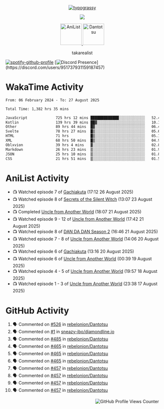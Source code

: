 <div align="center">
<a href="https://github.com/kawarimidoll/typograssy">
    <img alt="typograssy" src="https://typograssy.deno.dev/api?text=%E3%82%B8%E3%83%A7%E3%83%B3%E3%81%A7%E3%81%99%E3%80%82%E3%81%93%E3%82%93%E3%81%AB%E3%81%A1%E3%81%AF%20%20%5E%5E%20sup%20iam%20ibo%20--&&l0=none&l1=82d9d0&l2=027353&l3=038c4c&l4=01402e&bg=none&frame=none&speed=100&comment=">
</a>
</div>
<p align="center">
  <a href="https://skillicons.dev">
    <img src="https://skillicons.dev/icons?i=kotlin,figma,obsidian,androidstudio,vscode,css,html" />
  </a>
</p>

<p align="center">
    <a href="https://anilist.co/user/takarealist112/">
      <img src="https://i.imgur.com/LDvh7Lg.gif" alt="AniList" style="width: 70px; height: auto;">
    </a>
    <a href="https://discord.gg/4HPZ5nAWwM/">
      <img src="https://i.imgur.com/5o3Y9Jb.gif" alt="Dantotsu" style="width: 70px; height: auto;">
    </a>
</p>

<p align="center">
takarealist
</p>

[![spotify-github-profile](https://spotify-github-profile.vercel.app/api/view?uid=216np2gahwfhcjozqmzomew7i&cover_image=true&theme=novatorem&show_offline=true&background_color=121212&interchange=false&bar_color=53b14f&bar_color_cover=true)](https://spotify-github-profile.vercel.app/api/view?uid=216np2gahwfhcjozqmzomew7i&redirect=true)
[![Discord Presence](https://lanyard-profile-readme.vercel.app/api/951737931159187457?theme=dark&bg=Oe1116&animated=false&hideDiscrim=true&borderRadius=30px&idleMessage=currently%20offline...)](https://discord.com/users/951737931159187457)

# WakaTime Activity

<!--START_SECTION:waka-->

```txt
From: 06 February 2024 - To: 27 August 2025

Total Time: 1,382 hrs 35 mins

JavaScript             725 hrs 12 mins █████████████░░░░░░░░░░░░   52.45 %
Kotlin                 139 hrs 39 mins ██▓░░░░░░░░░░░░░░░░░░░░░░   10.10 %
Other                  89 hrs 44 mins  █▓░░░░░░░░░░░░░░░░░░░░░░░   06.49 %
Svelte                 78 hrs 27 mins  █▒░░░░░░░░░░░░░░░░░░░░░░░   05.67 %
HTML                   71 hrs          █▒░░░░░░░░░░░░░░░░░░░░░░░   05.14 %
XML                    68 hrs 50 mins  █▒░░░░░░░░░░░░░░░░░░░░░░░   04.98 %
Oblxvion               39 hrs 4 mins   ▓░░░░░░░░░░░░░░░░░░░░░░░░   02.83 %
Markdown               26 hrs 23 mins  ▒░░░░░░░░░░░░░░░░░░░░░░░░   01.91 %
JSON                   25 hrs 10 mins  ▒░░░░░░░░░░░░░░░░░░░░░░░░   01.82 %
CSS                    21 hrs 51 mins  ▒░░░░░░░░░░░░░░░░░░░░░░░░   01.58 %
```

<!--END_SECTION:waka-->

# AniList Activity

<!-- ANILIST_ACTIVITY:start -->

-   📺 Watched episode 7 of [Gachiakuta](https://anilist.co/anime/178025) (17:12 26 August 2025)
-   📺 Watched episode 8 of [Secrets of the Silent Witch](https://anilist.co/anime/179966) (13:07 23 August 2025)
-   📺 Completed [Uncle from Another World](https://anilist.co/anime/135806) (18:07 21 August 2025)
-   📺 Watched episode 9 - 12 of [Uncle from Another World](https://anilist.co/anime/135806) (17:42 21 August 2025)
-   📺 Watched episode 8 of [DAN DA DAN Season 2](https://anilist.co/anime/185660) (16:46 21 August 2025)
-   📺 Watched episode 7 - 8 of [Uncle from Another World](https://anilist.co/anime/135806) (14:06 20 August 2025)
-   📺 Watched episode 6 of [Gachiakuta](https://anilist.co/anime/178025) (13:16 20 August 2025)
-   📺 Watched episode 6 of [Uncle from Another World](https://anilist.co/anime/135806) (00:39 19 August 2025)
-   📺 Watched episode 4 - 5 of [Uncle from Another World](https://anilist.co/anime/135806) (19:57 18 August 2025)
-   📺 Watched episode 1 - 3 of [Uncle from Another World](https://anilist.co/anime/135806) (23:38 17 August 2025)

<!-- ANILIST_ACTIVITY:end -->

# GitHub Activity

<!--START_SECTION:activity-->

1. 🗣 Commented on [#526](https://github.com/rebelonion/Dantotsu/pull/526#issuecomment-2481012390) in [rebelonion/Dantotsu](https://github.com/rebelonion/Dantotsu)
2. 🗣 Commented on [#1](https://github.com/sneazy-ibo/diamondline.io/issues/1#issuecomment-2411269955) in [sneazy-ibo/diamondline.io](https://github.com/sneazy-ibo/diamondline.io)
3. 🗣 Commented on [#485](https://github.com/rebelonion/Dantotsu/issues/485#issuecomment-2374839206) in [rebelonion/Dantotsu](https://github.com/rebelonion/Dantotsu)
4. 🗣 Commented on [#465](https://github.com/rebelonion/Dantotsu/issues/465#issuecomment-2257555066) in [rebelonion/Dantotsu](https://github.com/rebelonion/Dantotsu)
5. 🗣 Commented on [#465](https://github.com/rebelonion/Dantotsu/issues/465#issuecomment-2257389149) in [rebelonion/Dantotsu](https://github.com/rebelonion/Dantotsu)
6. 🗣 Commented on [#465](https://github.com/rebelonion/Dantotsu/issues/465#issuecomment-2257388359) in [rebelonion/Dantotsu](https://github.com/rebelonion/Dantotsu)
7. 🗣 Commented on [#457](https://github.com/rebelonion/Dantotsu/issues/457#issuecomment-2256121324) in [rebelonion/Dantotsu](https://github.com/rebelonion/Dantotsu)
8. 🗣 Commented on [#457](https://github.com/rebelonion/Dantotsu/issues/457#issuecomment-2256120426) in [rebelonion/Dantotsu](https://github.com/rebelonion/Dantotsu)
9. 🗣 Commented on [#457](https://github.com/rebelonion/Dantotsu/issues/457#issuecomment-2256119951) in [rebelonion/Dantotsu](https://github.com/rebelonion/Dantotsu)
10. 🗣 Commented on [#457](https://github.com/rebelonion/Dantotsu/issues/457#issuecomment-2256116300) in [rebelonion/Dantotsu](https://github.com/rebelonion/Dantotsu)
<!--END_SECTION:activity-->

<div align="right">
    <img src="https://komarev.com/ghpvc/?username=sneazy-ibo&color=ff6e00&label=Counter&abbreviated=true" alt="GitHub Profile Views Counter">
</div>
